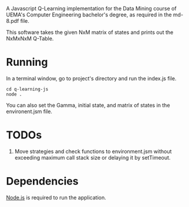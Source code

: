 A Javascript Q-Learning implementation for the Data Mining course of UEMA's Computer Engineering bachelor's degree, as required in the md-8.pdf file.

This software takes the given NxM matrix of states and prints out the NxMxNxM Q-Table.

# Running

In a terminal window, go to project's directory and run the index.js file.

	
	cd q-learning-js
	node .
	
You can also set the Gamma, initial state, and matrix of states in the environent.jsm file.

# TODOs

1. Move strategies and check functions to environment.jsm without exceeding maximum call stack size or delaying it by setTimeout.

# Dependencies

[Node.js](https://nodejs.org/) is required to run the application.

